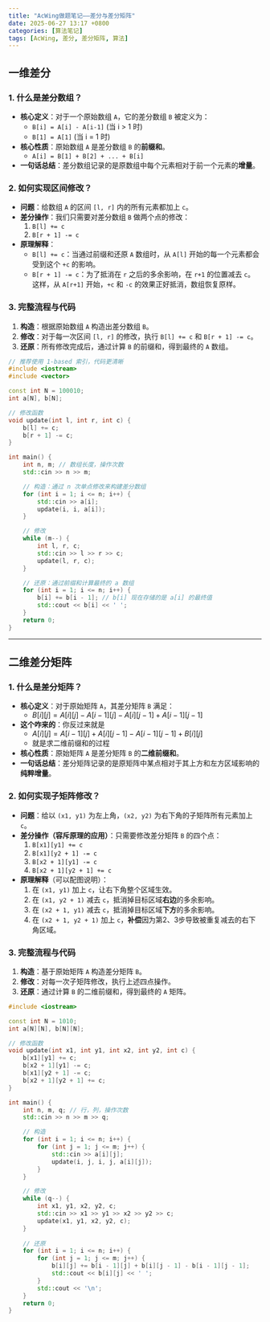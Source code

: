 ```yaml
---
title: "AcWing做题笔记——差分与差分矩阵"
date: 2025-06-27 13:17 +0800
categories: [算法笔记]
tags: [AcWing, 差分, 差分矩阵, 算法]
---
```


## **一维差分**

### 1\. 什么是差分数组？

  * **核心定义**：对于一个原始数组 `A`，它的差分数组 `B` 被定义为：
      * `B[i] = A[i] - A[i-1]` (当 i \> 1 时)
      * `B[1] = A[1]` (当 i = 1 时)
  * **核心性质**：原始数组 `A` 是差分数组 `B` 的**前缀和**。
      * `A[i] = B[1] + B[2] + ... + B[i]`
  * **一句话总结**：差分数组记录的是原数组中每个元素相对于前一个元素的**增量**。

### 2\. 如何实现区间修改？

  * **问题**：给数组 `A` 的区间 `[l, r]` 内的所有元素都加上 `c`。
  * **差分操作**：我们只需要对差分数组 `B` 做两个点的修改：
    1.  `B[l] += c`
    2.  `B[r + 1] -= c`
  * **原理解释**：
      * `B[l] += c`：当通过前缀和还原 `A` 数组时，从 `A[l]` 开始的每一个元素都会受到这个 `+c` 的影响。
      * `B[r + 1] -= c`：为了抵消在 `r` 之后的多余影响，在 `r+1` 的位置减去 `c`。这样，从 `A[r+1]` 开始，`+c` 和 `-c` 的效果正好抵消，数组恢复原样。

### 3\. 完整流程与代码

1.  **构造**：根据原始数组 `A` 构造出差分数组 `B`。
2.  **修改**：对于每一次区间 `[l, r]` 的修改，执行 `B[l] += c` 和 `B[r + 1] -= c`。
3.  **还原**：所有修改完成后，通过计算 `B` 的前缀和，得到最终的 `A` 数组。

<!-- end list -->

```cpp
// 推荐使用 1-based 索引，代码更清晰
#include <iostream>
#include <vector>

const int N = 100010;
int a[N], b[N];

// 修改函数
void update(int l, int r, int c) {
    b[l] += c;
    b[r + 1] -= c;
}

int main() {
    int n, m; // 数组长度，操作次数
    std::cin >> n >> m;

    // 构造：通过 n 次单点修改来构建差分数组
    for (int i = 1; i <= n; i++) {
        std::cin >> a[i];
        update(i, i, a[i]);
    }

    // 修改
    while (m--) {
        int l, r, c;
        std::cin >> l >> r >> c;
        update(l, r, c);
    }

    // 还原：通过前缀和计算最终的 a 数组
    for (int i = 1; i <= n; i++) {
        b[i] += b[i - 1]; // b[i] 现在存储的是 a[i] 的最终值
        std::cout << b[i] << ' ';
    }
    return 0;
}
```

-----

## **二维差分矩阵**

### 1\. 什么是差分矩阵？

  * **核心定义**：对于原始矩阵 `A`，其差分矩阵 `B` 满足：
      * $B[i][j] = A[i][j] - A[i-1][j] - A[i][j-1] + A[i-1][j-1]$
  * **这个咋来的**：你反过来就是
      * $A[i][j]=A[i−1][j]+A[i][j−1]−A[i−1][j−1]+B[i][j]$
      * 就是求二维前缀和的过程
  * **核心性质**：原始矩阵 `A` 是差分矩阵 `B` 的**二维前缀和**。
  * **一句话总结**：差分矩阵记录的是原矩阵中某点相对于其上方和左方区域影响的**纯粹增量**。

### 2\. 如何实现子矩阵修改？

  * **问题**：给以 `(x1, y1)` 为左上角，`(x2, y2)` 为右下角的子矩阵所有元素加上 `c`。
  * **差分操作（容斥原理的应用）**：只需要修改差分矩阵 `B` 的四个点：
    1.  `B[x1][y1] += c`
    2.  `B[x1][y2 + 1] -= c`
    3.  `B[x2 + 1][y1] -= c`
    4.  `B[x2 + 1][y2 + 1] += c`
  * **原理解释**（可以配图说明）：
    1.  在 `(x1, y1)` 加上 `c`，让右下角整个区域生效。
    2.  在 `(x1, y2 + 1)` 减去 `c`，抵消掉目标区域**右边**的多余影响。
    3.  在 `(x2 + 1, y1)` 减去 `c`，抵消掉目标区域**下方**的多余影响。
    4.  在 `(x2 + 1, y2 + 1)` 加上 `c`，**补偿**因为第2、3步导致被重复减去的右下角区域。

### 3\. 完整流程与代码

1.  **构造**：基于原始矩阵 `A` 构造差分矩阵 `B`。
2.  **修改**：对每一次子矩阵修改，执行上述四点操作。
3.  **还原**：通过计算 `B` 的二维前缀和，得到最终的 `A` 矩阵。

<!-- end list -->

```cpp
#include <iostream>

const int N = 1010;
int a[N][N], b[N][N];

// 修改函数
void update(int x1, int y1, int x2, int y2, int c) {
    b[x1][y1] += c;
    b[x2 + 1][y1] -= c;
    b[x1][y2 + 1] -= c;
    b[x2 + 1][y2 + 1] += c;
}

int main() {
    int n, m, q; // 行，列，操作次数
    std::cin >> n >> m >> q;

    // 构造
    for (int i = 1; i <= n; i++) {
        for (int j = 1; j <= m; j++) {
            std::cin >> a[i][j];
            update(i, j, i, j, a[i][j]);
        }
    }

    // 修改
    while (q--) {
        int x1, y1, x2, y2, c;
        std::cin >> x1 >> y1 >> x2 >> y2 >> c;
        update(x1, y1, x2, y2, c);
    }
    
    // 还原
    for (int i = 1; i <= n; i++) {
        for (int j = 1; j <= m; j++) {
            b[i][j] += b[i - 1][j] + b[i][j - 1] - b[i - 1][j - 1];
            std::cout << b[i][j] << ' ';
        }
        std::cout << '\n';
    }
    return 0;
}
```

